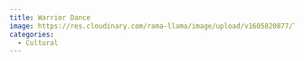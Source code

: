 ```yaml
---
title: Warrior Dance
image: https://res.cloudinary.com/rama-llama/image/upload/v1605820877/The_Indian_Dance_ypwxw5.jpg
categories:
  - Cultural
---
```

